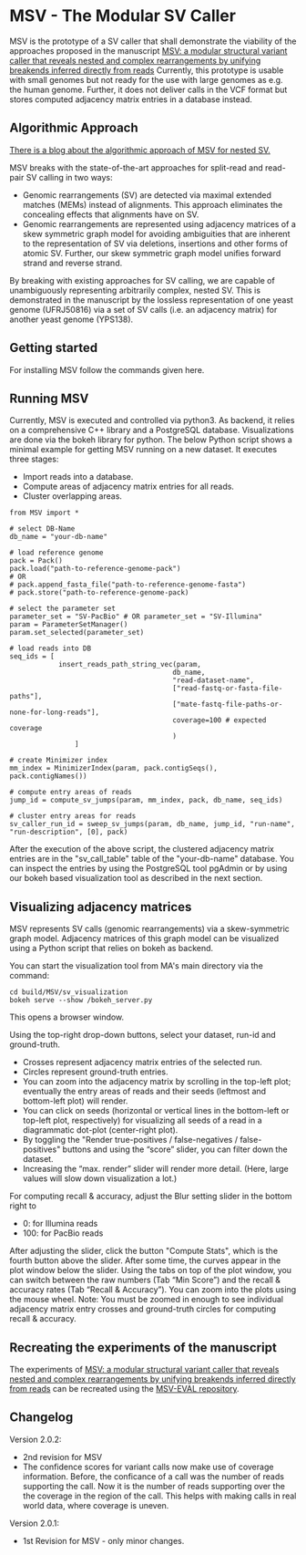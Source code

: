 # MSV - The Modular SV Caller
MSV is the prototype of a SV caller that shall demonstrate the viability of the approaches proposed in the manuscript [MSV: a modular structural variant caller that reveals nested and complex rearrangements by unifying breakends inferred directly from reads](https://link.springer.com/article/10.1186/s13059-023-03009-5 "Genome Biology paper") Currently, this prototype is usable with small genomes but not ready for the use with large genomes as e.g. the human genome. Further, it does not deliver calls in the VCF format but stores computed adjacency matrix entries in a database instead. 

## Algorithmic Approach
[There is a blog about the algorithmic approach of MSV for nested SV.](http://itbe.hanyang.ac.kr/ak/MSV/ "MSV - blog")

MSV breaks with the state-of-the-art approaches for split-read and read-pair SV calling in two ways:
- Genomic rearrangements (SV) are detected via maximal extended matches (MEMs) instead of alignments. This approach eliminates the concealing effects that alignments have on SV.
- Genomic rearrangements are represented using adjacency matrices of a skew symmetric graph model for avoiding ambiguities that are inherent to the representation of SV via deletions, insertions and other forms of atomic SV. Further, our skew symmetric graph model unifies forward strand and reverse strand.

By breaking with existing approaches for SV calling, we are capable of unambiguously representing arbitrarily complex, nested SV. This is demonstrated in the manuscript by the lossless representation of one yeast genome (UFRJ50816) via a set of SV calls (i.e. an adjacency matrix) for another yeast genome (YPS138).

## Getting started
For installing MSV follow the commands given here.

## Running MSV
Currently, MSV is executed and controlled via python3. As backend, it relies on a comprehensive C++ library and a PostgreSQL database. Visualizations are done via the bokeh library for python. The below Python script shows a minimal example for getting MSV running on a new dataset. It executes three stages:
- Import reads into a database.
- Compute areas of adjacency matrix entries for all reads.
- Cluster overlapping areas.
<!-- Comment inserted to render code *outside* the list -->
    from MSV import *

    # select DB-Name
    db_name = "your-db-name"

    # load reference genome
    pack = Pack()
    pack.load("path-to-reference-genome-pack")
    # OR 
    # pack.append_fasta_file("path-to-reference-genome-fasta")
    # pack.store("path-to-reference-genome-pack)

    # select the parameter set
    parameter_set = "SV-PacBio" # OR parameter_set = "SV-Illumina"
    param = ParameterSetManager()
    param.set_selected(parameter_set)

    # load reads into DB
    seq_ids = [
                insert_reads_path_string_vec(param, 
                                            db_name,
                                            "read-dataset-name",
                                            ["read-fastq-or-fasta-file-paths"],
                                            ["mate-fastq-file-paths-or-none-for-long-reads"],
                                            coverage=100 # expected coverage
                                            )
                    ]

    # create Minimizer index
    mm_index = MinimizerIndex(param, pack.contigSeqs(), pack.contigNames())

    # compute entry areas of reads
    jump_id = compute_sv_jumps(param, mm_index, pack, db_name, seq_ids)

    # cluster entry areas for reads
    sv_caller_run_id = sweep_sv_jumps(param, db_name, jump_id, "run-name", "run-description", [0], pack)

After the execution of the above script, the clustered adjacency matrix entries are in the "sv_call_table" table of the "your-db-name" database. You can inspect the entries by using the PostgreSQL tool pgAdmin or by using our bokeh based visualization tool as described in the next section.

## Visualizing adjacency matrices
MSV represents SV calls (genomic rearrangements) via a skew-symmetric graph model. Adjacency matrices of this graph model can be visualized using a Python script that relies on bokeh as backend.

You can start the visualization tool from MA's main directory via the command:

    cd build/MSV/sv_visualization
    bokeh serve --show /bokeh_server.py
This opens a browser window.

Using the top-right drop-down buttons, select your dataset, run-id and ground-truth.
- Crosses represent adjacency matrix entries of the selected run.
- Circles represent ground-truth entries.
- You can zoom into the adjacency matrix by scrolling in the top-left plot; eventually the entry areas of reads and their seeds (leftmost and bottom-left plot) will render.
- You can click on seeds (horizontal or vertical lines in the bottom-left or top-left plot, respectively) for visualizing all seeds of a read in a diagrammatic dot-plot (center-right plot).
- By toggling the "Render true-positives / false-negatives / false-positives" buttons and using the “score” slider, you can filter down the dataset.
- Increasing the “max. render” slider will render more detail. (Here, large values will slow down visualization a lot.)

For computing recall & accuracy, adjust the Blur setting slider in the bottom right to
- 0: for Illumina reads
- 100: for PacBio reads

After adjusting the slider, click the button "Compute Stats", which is the fourth button above the slider. After some time, the curves appear in the plot window below the slider. Using the tabs on top of the plot window, you can switch between the raw numbers (Tab “Min Score”) and the recall & accuracy rates (Tab “Recall & Accuracy”). You can zoom into the plots using the mouse wheel. Note: You must be zoomed in enough to see individual adjacency matrix entry crosses and ground-truth circles for computing recall & accuracy.

## Recreating the experiments of the manuscript
The experiments of [MSV: a modular structural variant caller that reveals nested and complex rearrangements by unifying breakends inferred directly from reads](https://link.springer.com/article/10.1186/s13059-023-03009-5 "Genome Biology paper")
can be recreated using the [MSV-EVAL repository](https://github.com/ITBE-Lab/MSV-EVAL "MSV-EVAL").

## Changelog

Version 2.0.2:

* 2nd revision for MSV
* The confidence scores for variant calls now make use of coverage information. Before, the conficance of a call was the number of reads supporting the call. Now it is the number of reads supporting over the the coverage in the region of the call. This helps with making calls in real world data, where coverage is uneven.

Version 2.0.1:

* 1st Revision for MSV - only minor changes.
